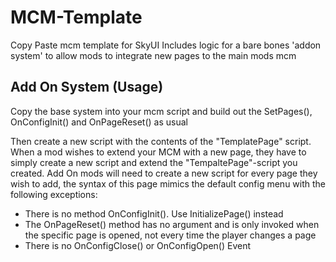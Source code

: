 # MCM-Template

Copy Paste mcm template for SkyUI
Includes logic for a bare bones 'addon system' to allow mods to integrate new pages to the main mods mcm

## Add On System (Usage)

Copy the base system into your mcm script and build out the SetPages(), OnConfigInit() and OnPageReset() as usual

Then create a new script with the contents of the "TemplatePage" script. 
When a mod wishes to extend your MCM with a new page, they have to simply create a new script and extend the "TempaltePage"-script you created. Add On mods will need to create a new script for every page they wish to add, the syntax of this page mimics the default config menu with the following exceptions:
- There is no method OnConfigInit(). Use InitializePage() instead
- The OnPageReset() method has no argument and is only invoked when the specific page is opened, not every time the player changes a page
- There is no OnConfigClose() or OnConfigOpen() Event
